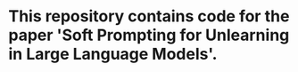  # This repository contains code for the paper 'Soft Prompting for Unlearning in Large Language Models'.